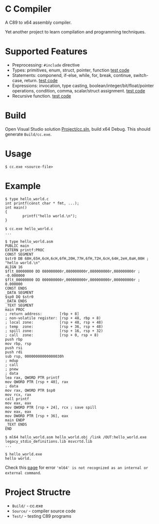 # C Compiler

A C89 to x64 assembly compiler.

Yet another project to learn compilation and programming techniques.

# Supported Features

* Preprocessing: `#include` directive
* Types: primitives, enum, struct, pointer, function [test code](Test/Program.c)
* Statements: componend, if-else, while, for, break, continue, switch-case, return. [test code](Test/Program.c)
* Expressions: invocation, type casting, boolean/integer/bit/float/pointer operations, condition, comma, scalar/struct assignment. [test code](Test/Program.c)
* Recursive function. [test code](Test/fibonacci.c)

# Build

Open Visual Studio solution [Project/cc.sln](Project/cc.sln), build x64 Debug. This should generate `Build/cc.exe`.

# Usage

```
$ cc.exe <source-file>
```

# Example

```
$ type hello_world.c
int printf(const char * fmt, ...);
int main()
{
        printf("hello world.\n");
}

$ cc.exe hello_world.c
...

$ type hello_world.asm
PUBLIC main
EXTERN printf:PROC
CONST SEGMENT
$str0 DB 68H,65H,6cH,6cH,6fH,20H,77H,6fH,72H,6cH,64H,2eH,0aH,00H ; "hello world.\n"
ALIGN 16
$flt_80000000 DD 080000000r,080000000r,080000000r,080000000r ; -0.000000
$flt_00000000 DD 000000000r,000000000r,000000000r,000000000r ; 0.000000
CONST ENDS
_DATA SEGMENT
$sp0 DQ $str0
_DATA ENDS
_TEXT SEGMENT
main PROC
; return address:        [rbp + 8]
; non-volatile register: [rsp + 48, rbp + 8)
; local zone:            [rsp + 48, rsp + 48)
; temp  zone:            [rsp + 36, rsp + 48)
; spill zone:            [rsp + 16, rsp + 32)
; call  zone:            [rsp + 0, rsp + 8)
push rbp
mov rbp, rsp
push rsi
push rdi
sub rsp, 00000000000000030h
; mdup
; call
; pnew
; data
lea rax, QWORD PTR printf
mov QWORD PTR [rsp + 40], rax
; data
mov rax, QWORD PTR $sp0
mov rcx, rax
call printf
mov eax, eax
mov QWORD PTR [rsp + 24], rcx ; save spill
mov eax, eax
mov DWORD PTR [rsp + 36], eax
main ENDP
_TEXT ENDS
END

$ ml64 hello_world.asm hello_world.obj /link /OUT:hello_world.exe legacy_stdio_definitions.lib msvcrtd.lib
...

$ hello_world.exe
hello world.
```

Check this [page](https://docs.microsoft.com/en-us/cpp/build/how-to-enable-a-64-bit-visual-cpp-toolset-on-the-command-line?view=msvc-160) for error `'ml64' is not recognized as an internal or external command`.

# Project Structre

* `Build/` - cc.exe
* `Source/` - compiler source code
* `Test/` - testing C89 programs

